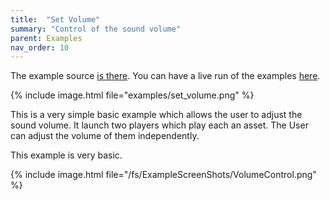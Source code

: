 ```yaml
---
title:  "Set Volume"
summary: "Control of the sound volume"
parent: Examples
nav_order: 10
---
```

The example source [is there](https://github.com/canardoux/flutter_sound/blob/master/example/lib/volume_control/volume_control.dart). You can have a live run of the examples [here](/tau/fs/live/index.html).

{% include image.html file="examples/set_volume.png" %}

This is a very simple basic example which allows the user to adjust the sound volume.
It launch two players which play each an asset. The User can adjust the volume of them independently.

This example is very basic.

{% include image.html file="/fs/ExampleScreenShots/VolumeControl.png" %}
